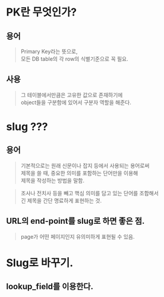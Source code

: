 # PK란 무엇인가?

## 용어

>Primary Key라는 뜻으로,  
모든 DB table의 각 row의 식별기준으로 꼭 필요.

## 사용

> 그 테이블에서만큼은 고유한 값으로 존재하기에  
object들을 구분함에 있어서 구분자 역할을 해준다.


# slug ???

## 용어

> 기본적으로는 원래 신문이나 잡지 등에서 사용되는 용어로써  
제목을 쓸 때, 중요한 의미를 포함하는 단어만을 이용해   
제목을 작성하는 방법을 말함.

> 조사나 전치사 등을 빼고 핵심 의미를 담고 있는 단어를 조합해서  
긴 제목을 간단 명료하게 표현하는 것.

## URL의 end-point를 slug로 하면 좋은 점.

> page가 어떤 페이지인지 유의미하게 표현될 수 있음.


# Slug로 바꾸기.

## lookup_field를 이용한다.
